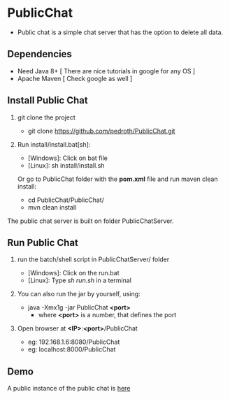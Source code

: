 # PublicChat

 * Public chat is a simple chat server that has the option to delete all data. 

 ## Dependencies
* Need Java 8+ [ There are nice tutorials in google for any OS ]
* Apache Maven [ Check google as well ]

 ## Install Public Chat

1) git clone the project
	* git clone https://github.com/pedroth/PublicChat.git

2) Run install/install.bat[sh]:
    * [Windows]: Click on bat file
    * [Linux]: sh install/install.sh

   Or go to PublicChat folder with the **pom.xml** file and run maven clean install:
	* cd PublicChat/PublicChat/
	* mvn clean install

The public chat server is built on folder PublicChatServer.

## Run Public Chat

1) run the batch/shell script in PublicChatServer/ folder
	* [Windows]: Click on the run.bat
	* [Linux]: Type *sh run.sh* in a terminal

2) You can also run the jar by yourself, using:
	* java -Xmx1g -jar PublicChat **\<port>**
		* where **\<port>** is a number, that defines the port 
		
3) Open browser at  **\<IP>**:**\<port>**/PublicChat
	* eg: 192.168.1.6:8080/PublicChat
	* eg: localhost:8000/PublicChat 

## Demo

A public instance of the public chat is [here](http://pedroth.duckdns.org:8080/PublicChat)

